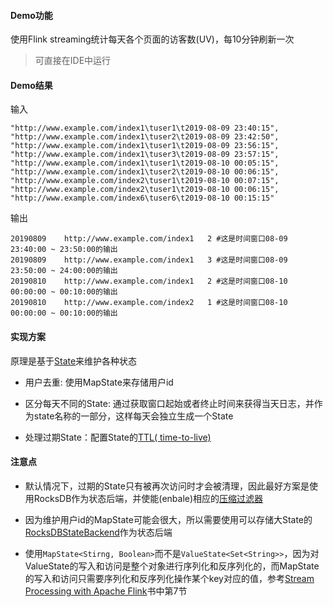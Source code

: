 #### Demo功能

使用Flink streaming统计每天各个页面的访客数(UV)，每10分钟刷新一次

> 可直接在IDE中运行



#### Demo结果

输入

```
"http://www.example.com/index1\tuser1\t2019-08-09 23:40:15",
"http://www.example.com/index1\tuser2\t2019-08-09 23:42:50",
"http://www.example.com/index1\tuser1\t2019-08-09 23:56:15",
"http://www.example.com/index1\tuser3\t2019-08-09 23:57:15",
"http://www.example.com/index1\tuser1\t2019-08-10 00:05:15",
"http://www.example.com/index1\tuser2\t2019-08-10 00:06:15",
"http://www.example.com/index2\tuser1\t2019-08-10 00:07:15",
"http://www.example.com/index2\tuser1\t2019-08-10 00:06:15",
"http://www.example.com/index6\tuser6\t2019-08-10 00:15:15"
```

输出

```
20190809	http://www.example.com/index1	2 #这是时间窗口08-09 23:40:00 ~ 23:50:00的输出
20190809	http://www.example.com/index1	3 #这是时间窗口08-09 23:50:00 ~ 24:00:00的输出
20190810	http://www.example.com/index1	2 #这是时间窗口08-10 00:00:00 ~ 00:10:00的输出
20190810	http://www.example.com/index2	1 #这是时间窗口08-10 00:00:00 ~ 00:10:00的输出
```



#### 实现方案

原理是基于[State](https://ci.apache.org/projects/flink/flink-docs-release-1.8/dev/stream/state/state.html#working-with-state)来维护各种状态

- 用户去重: 使用MapState来存储用户id

- 区分每天不同的State: 通过获取窗口起始或者终止时间来获得当天日志，并作为state名称的一部分，这样每天会独立生成一个State

- 处理过期State：配置State的[TTL( time-to-live)](https://ci.apache.org/projects/flink/flink-docs-stable/dev/stream/state/state.html#state-time-to-live-ttl)



#### 注意点

- 默认情况下，过期的State只有被再次访问时才会被清理，因此最好方案是使用RocksDB作为状态后端，并使能(enbale)相应的[压缩过滤器](https://ci.apache.org/projects/flink/flink-docs-stable/dev/stream/state/state.html#cleanup-during-rocksdb-compaction)

- 因为维护用户id的MapState可能会很大，所以需要使用可以存储大State的[RocksDBStateBackend](https://ci.apache.org/projects/flink/flink-docs-release-1.8/ops/state/state_backends.html#the-rocksdbstatebackend)作为状态后端
- 使用`MapState<Stirng, Boolean>`而不是`ValueState<Set<String>>`，因为对ValueState的写入和访问是整个对象进行序列化和反序列化的，而MapState的写入和访问只需要序列化和反序列化操作某个key对应的值，参考[Stream Processing with Apache Flink](https://book.douban.com/subject/30152777/)书中第7节






